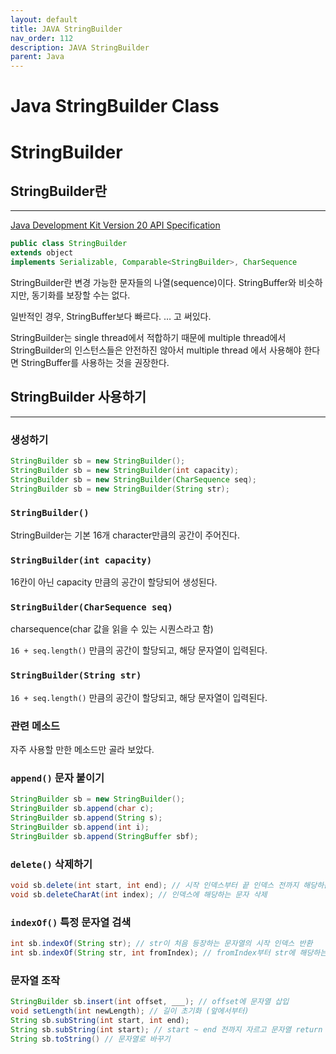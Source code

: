```yaml
---
layout: default
title: JAVA StringBuilder
nav_order: 112
description: JAVA StringBuilder
parent: Java
---
```


# Java StringBuilder Class

# StringBuilder

## StringBuilder란

---

[Java Development Kit Version 20 API Specification](https://docs.oracle.com/en/java/javase/20/docs/api/java.base/java/lang/StringBuilder.html)

```java
public class StringBuilder
extends object
implements Serializable, Comparable<StringBuilder>, CharSequence
```

StringBuilder란 변경 가능한 문자들의 나열(sequence)이다. StringBuffer와 비슷하지만, 동기화를 보장할 수는 없다.

일반적인 경우, StringBuffer보다 빠르다. … 고 써있다.

StringBuilder는 single thread에서 적합하기 때문에 multiple thread에서 StringBuilder의 인스턴스들은 안전하진 않아서 multiple thread 에서 사용해야 한다면 StringBuffer를 사용하는 것을 권장한다.

## StringBuilder 사용하기

---

### 생성하기

```java
StringBuilder sb = new StringBuilder();
StringBuilder sb = new StringBuilder(int capacity);
StringBuilder sb = new StringBuilder(CharSequence seq);
StringBuilder sb = new StringBuilder(String str);
```

### `StringBuilder()`

StringBuilder는 기본 16개 character만큼의 공간이 주어진다.

### `StringBuilder(int capacity)`

16칸이 아닌 capacity 만큼의 공간이 할당되어 생성된다.

### `StringBuilder(CharSequence seq)`

charsequence(char 값을 읽을 수 있는 시퀀스라고 함)

`16 + seq.length()` 만큼의 공간이 할당되고, 해당 문자열이 입력된다.

### `StringBuilder(String str)`

`16 + seq.length()` 만큼의 공간이 할당되고, 해당 문자열이 입력된다.

### 관련 메소드

자주 사용할 만한 메소드만 골라 보았다.

### `append()` 문자 붙이기

```java
StringBuilder sb = new StringBuilder();
StringBuilder sb.append(char c);
StringBuilder sb.append(String s);
StringBuilder sb.append(int i);
StringBuilder sb.append(StringBuffer sbf);
```

### `delete()` 삭제하기

```java
void sb.delete(int start, int end); // 시작 인덱스부터 끝 인덱스 전까지 해당하는 문자 삭제
void sb.deleteCharAt(int index); // 인덱스에 해당하는 문자 삭제
```

### `indexOf()` 특정 문자열 검색

```java
int sb.indexOf(String str); // str이 처음 등장하는 문자열의 시작 인덱스 반환
int sb.indexOf(String str, int fromIndex); // fromIndex부터 str에 해당하는 문자열이 시작되는 인덱스 반환
```

### 문자열 조작

```java
StringBuilder sb.insert(int offset, ___); // offset에 문자열 삽입
void setLength(int newLength); // 길이 초기화 (앞에서부터)
String sb.subString(int start, int end);
String sb.subString(int start); // start ~ end 전까지 자르고 문자열 return
String sb.toString() // 문자열로 바꾸기
```